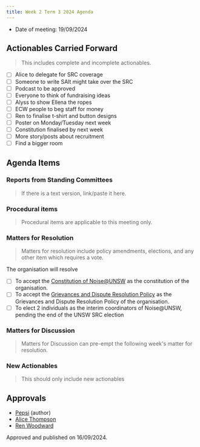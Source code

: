 ```yaml
---
title: Week 2 Term 3 2024 Agenda
---
```


- Date of meeting: 19/09/2024

## Actionables Carried Forward

> This includes complete and incomplete actionables.

- [ ] Alice to delegate for SRC coverage
- [ ] Someone to write SAlt might take over the SRC
- [ ] Podcast to be approved
- [ ] Everyone to think of fundraising ideas
- [ ] Alyss to show Ellena the ropes
- [ ] ECW people to beg staff for money
- [ ] Ren to finalise t-shirt and button designs
- [ ] Poster on Monday/Tuesday next week
- [ ] Constitution finalised by next week
- [ ] More story/posts about recruitment
- [ ] Find a bigger room

## Agenda Items

### Reports from Standing Committees

> If there is a text version, link/paste it here.

### Procedural items

> Procedural items are applicable to this meeting only.

### Matters for Resolution

> Matters for resolution include policy amendments, elections, and any other item which requires a vote.

The organisation will resolve

- [ ] To accept the [Constitution of Noise@UNSW](https://docs.google.com/document/d/1hUJFBm1lNMygIKDc5IlcRmuEsK54RiHSesbkB3k56ak/edit) as the constitution of the organisation.
- [ ] To accept the [Grievances and Dispute Resolution Policy](https://docs.google.com/document/d/1hUJFBm1lNMygIKDc5IlcRmuEsK54RiHSesbkB3k56ak/edit#heading=h.2v5qb8mfo3ch) as the Grievances and Dispute Resolution Policy of the organisation.
- [ ] To elect 2 individuals as the interim coordinators of Noise@UNSW, pending the end of the UNSW SRC election

### Matters for Discussion

> Matters for Discussion can pre-empt the following week's matter for resolution.

### New Actionables

> This should only include new actionables

## Approvals

- [Pepsi](https://www.noiseatunsw.com/author/pepsi/) (author)
- [Alice Thompson](https://www.noiseatunsw.com/author/alice-thompson/)
- [Ren Woodward](https://www.noiseatunsw.com/author/ren-woodward/)

Approved and published on 16/09/2024.